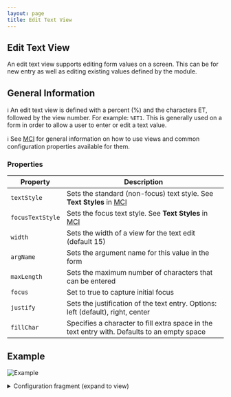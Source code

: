 ```yaml
---
layout: page
title: Edit Text View
---
```

## Edit Text View
An edit text view supports editing form values on a screen. This can be for new entry as well as editing existing values defined by the module.

## General Information

:information_source: An edit text view is defined with a percent (%) and the characters ET, followed by the view number. For example: `%ET1`. This is generally used on a form in order to allow a user to enter or edit a text value.

:information_source: See [MCI](../mci.md) for general information on how to use views and common configuration properties available for them.

### Properties

| Property    | Description  |
|-------------|--------------|
| `textStyle` | Sets the standard (non-focus) text style. See **Text Styles** in [MCI](../mci.md) |
| `focusTextStyle` | Sets the focus text style. See **Text Styles** in [MCI](../mci.md) |
| `width` | Sets the width of a view for the text edit (default 15)|
| `argName` | Sets the argument name for this value in the form |
| `maxLength` | Sets the maximum number of characters that can be entered |
| `focus` | Set to true to capture initial focus |
| `justify` | Sets the justification of the text entry. Options: left (default), right, center |
| `fillChar` | Specifies a character to fill extra space in the text entry with. Defaults to an empty space |

## Example

![Example](../../assets/images/edit_text_view_example1.gif "Edit Text View")

<details>
<summary>Configuration fragment (expand to view)</summary>
<div markdown="1">
```
ET1: {
  maxLength: @config:users.usernameMax
  argName: username
  focus: true
}
```
</div>
</details>
